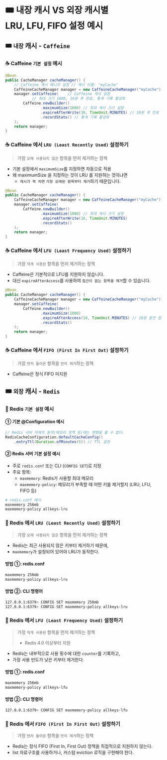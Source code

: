 # 🎟 내장 캐시 VS 외장 캐시별 <br>LRU, LFU, FIFO 설정 예시
## 🎟 `내장` 캐시 - `Caffeine`
### ☕ Caffeine `기본 설정` 예시
```java
@Bean
public CacheManager cacheManager() {
    // Caffeine 캐시 매니저 설정 // 캐시 이름: "myCache"
    CaffeineCacheManager manager = new CaffeineCacheManager("myCache");
    manager.setCaffeine(    // Caffeine 캐시 설정
            // 최대 크기 1000, 10분 후 만료, 통계 기록 활성화
        Caffeine.newBuilder()
                .maximumSize(1000) // 최대 캐시 크기 설정
                .expireAfterWrite(10, TimeUnit.MINUTES) // 10분 후 만료
                .recordStats() // 통계 기록 활성화
    );
    return manager;
}
```
### ☕ Caffeine 에서 `LRU (Least Recently Used)` 설정하기
> 가장 `오래 사용되지 않은` 항목을 먼저 제거하는 정책
- 기본 설정에서 `maximumSize`를 지정하면 자동으로 적용
- 왜 maximumSize 을 지정하는 것이 LRU 를 지원하는 것이냐면 
  - `캐시가 꽉 차면` `가장 오래된 항목부터 제거`하기 때문입니다.
```java
@Bean
public CacheManager cacheManager() {
    CaffeineCacheManager manager = new CaffeineCacheManager("myCache");
    manager.setCaffeine(
        Caffeine.newBuilder()
                .maximumSize(1000) // 최대 캐시 크기 설정
                .expireAfterWrite(10, TimeUnit.MINUTES)
                .recordStats()
    );
    return manager;
}
```
### ☕ Caffeine 에서 `LFU (Least Frequency Used)` 설정하기
> 가장 `적게 사용된` 항목을 먼저 제거하는 정책
- Caffeine은 기본적으로 LFU를 지원하지 않습니다.
- 대신 `expireAfterAccess`를 사용하여 `접근이 없는 항목을 제거`할 수 있습니다.
```java
@Bean
public CacheManager cacheManager() {
    CaffeineCacheManager manager = new CaffeineCacheManager("myCache");
    manager.setCaffeine(
        Caffeine.newBuilder()
                .maximumSize(1000)
                .expireAfterAccess(10, TimeUnit.MINUTES) // 10분 동안 접근이 없으면 만료
                .recordStats()
    );
    return manager;
}
```
### ☕ Caffeine 에서 `FIFO (First In First Out)` 설정하기
> 가장 `먼저 들어온` 항목을 `먼저 제거`하는 정책
- Caffeine은 정식 FIFO 미지원

## 🎟 `외장` 캐시 - `Redis`
### 🎫 Redis `기본 설정` 예시
#### ① 기본 @Configuration 예시
```java
// Redis 서버 자체의 동작(메모리 정책 등)에는 영향을 줄 수 없다.
RedisCacheConfiguration.defaultCacheConfig()
    .entryTtl(Duration.ofMinutes(5)) // TTL 설정
```
#### ② Redis 서버 기본 설정 예시
- 주로 `redis.conf` 또는 CLI (`CONFIG SET`)로 지정
- 주요 항목:
  - `maxmemory`: Redis가 사용할 최대 메모리
  - `maxmemory-policy`: 메모리가 부족할 때 어떤 키를 제거할지 (LRU, LFU, FIFO 등)
```bash
# redis.conf 예시
maxmemory 256mb
maxmemory-policy allkeys-lru
```
### 🎫 Redis 에서 `LRU (Least Recently Used)` 설정하기
> 가장 `오래 사용되지 않은` 항목을 먼저 제거하는 정책
- Redis는 최근 사용되지 않은 키부터 제거하기 때문에,
- `maxmemory`가 설정되어 있어야 LRU가 동작한다.
#### 방법 ①: redis.conf
```bash
maxmemory 256mb
maxmemory-policy allkeys-lru
```
#### 방법 ②: CLI 명령어
```bash
127.0.0.1:6379> CONFIG SET maxmemory 256mb
127.0.0.1:6379> CONFIG SET maxmemory-policy allkeys-lru
```
### 🎫 Redis 에서 `LFU (Least Frequency Used)` 설정하기
> 가장 `적게 사용된` 항목을 먼저 제거하는 정책
> - Redis 4.0 이상부터 지원
- Redis는 내부적으로 사용 횟수에 대한 `counter`를 기록하고,
- 가장 사용 빈도가 낮은 키부터 제거한다.
#### 방법 ①: redis.conf
```bash
maxmemory 256mb
maxmemory-policy allkeys-lfu
```
#### 방법 ②: CLI 명령어
```bash
127.0.0.1:6379> CONFIG SET maxmemory-policy allkeys-lfu
```
### 🎫 Redis 에서 `FIFO (First In First Out)` 설정하기
> 가장 `먼저 들어온` 항목을 `먼저 제거`하는 정책
- Redis는 정식 FIFO (First In, First Out) 정책을 직접적으로 지원하지 않는다.
- list 자료구조를 사용하거나, 커스텀 eviction 로직을 구현해야 한다.